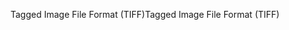 <span data-ttu-id="00794-101">Tagged Image File Format (TIFF)</span><span class="sxs-lookup"><span data-stu-id="00794-101">Tagged Image File Format (TIFF)</span></span>